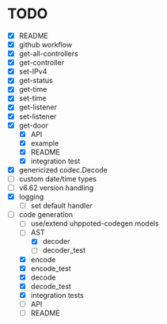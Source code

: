 # TODO

- [x] README
- [x] github workflow
- [x] get-all-controllers
- [x] get-controller
- [x] set-IPv4
- [x] get-status
- [x] get-time
- [x] set-time
- [x] get-listener
- [x] set-listener
- [x] get-door
   - [x] API
   - [x] example
   - [x] README
   - [x] integration test

- [x] genericized codec.Decode
- [ ] custom date/time types
- [ ] v6.62 version handling
- [x] logging
    - [ ] set default handler

- [ ] code generation
   - [ ] use/extend uhppoted-codegen models
   - [ ] AST
      - [x] decoder
      - [ ] decoder_test
   - [x] encode
   - [x] encode_test
   - [x] decode
   - [x] decode_test
   - [x] integration tests
   - [ ] API
   - [ ] README

